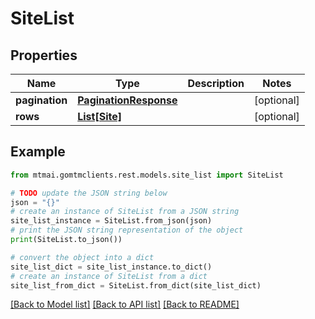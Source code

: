 # SiteList


## Properties

Name | Type | Description | Notes
------------ | ------------- | ------------- | -------------
**pagination** | [**PaginationResponse**](PaginationResponse.md) |  | [optional] 
**rows** | [**List[Site]**](Site.md) |  | [optional] 

## Example

```python
from mtmai.gomtmclients.rest.models.site_list import SiteList

# TODO update the JSON string below
json = "{}"
# create an instance of SiteList from a JSON string
site_list_instance = SiteList.from_json(json)
# print the JSON string representation of the object
print(SiteList.to_json())

# convert the object into a dict
site_list_dict = site_list_instance.to_dict()
# create an instance of SiteList from a dict
site_list_from_dict = SiteList.from_dict(site_list_dict)
```
[[Back to Model list]](../README.md#documentation-for-models) [[Back to API list]](../README.md#documentation-for-api-endpoints) [[Back to README]](../README.md)


